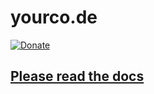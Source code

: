 # yourco.de
[![Donate](https://img.shields.io/badge/Donate-for_registrar_fees-blue.svg?style=flat-square&logo=paypal)](https://bit.ly/2XKAy8w)
## [Please read the docs](https://yourco.de)
